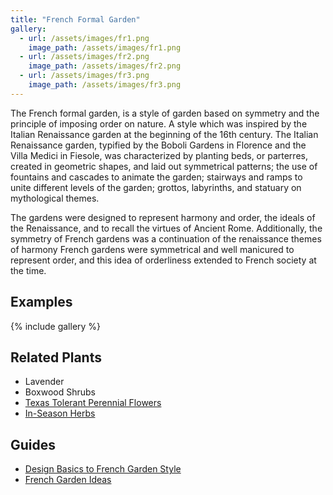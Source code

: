 ```yaml
---
title: "French Formal Garden"
gallery:
  - url: /assets/images/fr1.png
    image_path: /assets/images/fr1.png
  - url: /assets/images/fr2.png
    image_path: /assets/images/fr2.png
  - url: /assets/images/fr3.png
    image_path: /assets/images/fr3.png
---
```


The French formal garden, is a style of garden based on symmetry and the principle of imposing order on nature. A style which was inspired by the Italian Renaissance garden at the beginning of the 16th century. The Italian Renaissance garden, typified by the Boboli Gardens in Florence and the Villa Medici in Fiesole, was characterized by planting beds, or parterres, created in geometric shapes, and laid out symmetrical patterns; the use of fountains and cascades to animate the garden; stairways and ramps to unite different levels of the garden; grottos, labyrinths, and statuary on mythological themes.

The gardens were designed to represent harmony and order, the ideals of the Renaissance, and to recall the virtues of Ancient Rome. Additionally, the symmetry of French gardens was a continuation of the renaissance themes of harmony French gardens were symmetrical and well manicured to represent order, and this idea of orderliness extended to French society at the time.

## Examples
{% include gallery %}

## Related Plants
- Lavender
- Boxwood Shrubs
- [Texas Tolerant Perennial Flowers](https://bexar-tx.tamu.edu/earth-kind-horticulture/best-plants-for-bexar-county-south-texas/perennial-plants-for-south-texas-landscapes/)
- [In-Season Herbs](https://tngaustin.com/wp-content/uploads/Herbs.pdf)

## Guides
- [Design Basics to French Garden Style](https://www.forbes.com/sites/houzz/2013/09/23/7-design-basics-to-french-garden-style/?sh=34af157c527f)
- [French Garden Ideas](https://www.ilonasgarden.com/ideas-french-garden/)
